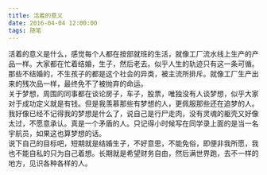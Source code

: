 ```yaml
---
title: 活着的意义
date: 2016-04-04 12:00:00
tags: 随笔
---
```


活着的意义是什么，感觉每个人都在按部就班的生活，就像工厂流水线上生产的产品一样。大家都在忙着结婚，生子，然后老去。似乎人生的轨迹只有这一条可循。那些不结婚的，不生孩子的都是这个社会的异类，被主流所排斥。就像工厂生产出来的残次品一样，最终免不了被抛弃的命运。              
关于梦想，周围的同事都在谈论房子，车子，股票，唯独没有人谈梦想，似乎大家对于成功定义就是有钱。但是我羡慕那些有梦想的人，更佩服那些还在追梦的人。我好像已经不记得我的梦想是什么了，说自己是行尸走肉，没有灵魂的躯壳又好像太过，不愿意承认。真是一个矛盾的人。只记得小时候写在同学录上面的是当一名宇航员，如果这也算梦想的话。             
说下自己的目标吧，短期就是结婚生子，不好意思，不能免俗，即便非我所愿，我也不能自私的只为自己着想。长期就是希望财务自由，然后满世界跑，去不一样的地方，见识各种各样的人。
